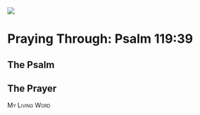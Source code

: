 <img class="intro-right" src="/images/art-paris-psalter.jpg">

<style>
  li {list-style-type: none;}
  p + ul {
    margin-top: -18px;
}
</style>

# Praying Through: Psalm 119:39

## The Psalm

## The Prayer

<div style="font-variant: small-caps;">
My Living Word
</div>
